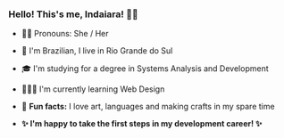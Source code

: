 ### Hello! This's me, Indaiara! 👋🏽

<!--
**Indaiara-Ribeiro/Indaiara-Ribeiro** is a ✨ _special_ ✨ repository because its `README.md` (this file) appears on your GitHub profile.

Here are some ideas to get you started:

- 🔭 I’m currently working on ...
- 🌱 I’m currently learning ...
- 👯 I’m looking to collaborate on ...
- 🤔 I’m looking for help with ...
- 💬 Ask me about ...
- 📫 How to reach me: ...
- 😄 Pronouns: ...
- ⚡ Fun fact: ...
-->

- 👩🏾 Pronouns: She / Her
- 📍 I'm Brazilian, I live in Rio Grande do Sul
- 🎓 I'm studying for a degree in Systems Analysis and Development
- 👩🏾‍💻 I'm currently learning Web Design 
- 🎨 **Fun facts:** I love art, languages and making crafts in my spare time

- 
   **✨ I'm happy to take the first steps in my development career! ✨**
